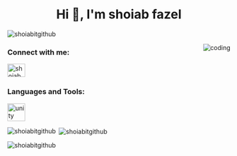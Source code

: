 <h1 align="center">Hi 👋, I'm shoiab fazel</h1>
<p align="left"> <img src="https://komarev.com/ghpvc/?username=shoiabitgithub&label=Profile%20views&color=0e75b6&style=flat" alt="shoiabitgithub" /> </p>
<img align="right" alt="coding" widht="400" src="https://user-images.githubusercontent.com/55389276/140866485-8fb1c876-9a8f-4d6a-98dc-08c4981eaf70.gif">
<h3 align="left">Connect with me:</h3>
<p align="left">
<a href="https://fb.com/shoiab rahman" target="blank"><img align="center" src="https://raw.githubusercontent.com/rahuldkjain/github-profile-readme-generator/master/src/images/icons/Social/facebook.svg" alt="shoiab rahman" height="30" width="40" /></a>
</p>

<h3 align="left">Languages and Tools:</h3>
<p align="left"> <a href="https://unity.com/" target="_blank" rel="noreferrer"> <img src="https://www.vectorlogo.zone/logos/unity3d/unity3d-icon.svg" alt="unity" width="40" height="40"/> </a> </p>

<p><img align="left" src="https://github-readme-stats.vercel.app/api/top-langs?username=shoiabitgithub&show_icons=true&locale=en&layout=compact" alt="shoiabitgithub" /></p>

<p>&nbsp;<img align="center" src="https://github-readme-stats.vercel.app/api?username=shoiabitgithub&show_icons=true&locale=en" alt="shoiabitgithub" /></p>

<p><img align="center" src="https://github-readme-streak-stats.herokuapp.com/?user=shoiabitgithub&" alt="shoiabitgithub" /></p>

